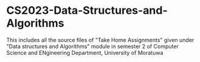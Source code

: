 # CS2023-Data-Structures-and-Algorithms
This includes all the source files of "Take Home Assignments" given under "Data structures and Algorithms" module in semester 2 of Computer Science and ENgineering Department, University of Moratuwa
